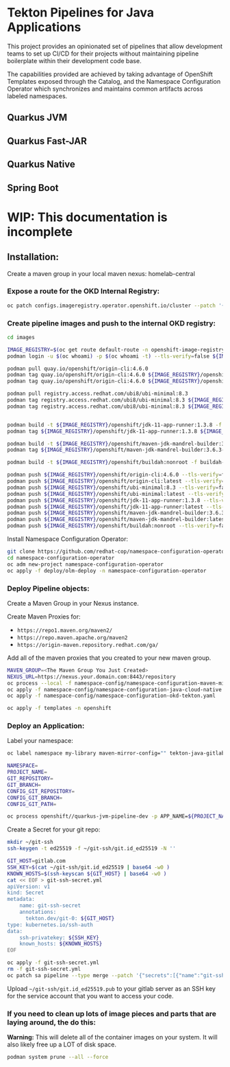 # Tekton Pipelines for Java Applications

This project provides an opinionated set of pipelines that allow development teams to set up CI/CD for their projects without maintaining pipeline boilerplate within their development code base.

The capabilities provided are achieved by taking advantage of OpenShift Templates exposed through the Catalog, and the Namespace Configuration Operator which synchronizes and maintains common artifacts across labeled namespaces.

## Quarkus JVM

## Quarkus Fast-JAR

## Quarkus Native

## Spring Boot

# WIP: This documentation is incomplete

## Installation:

Create a maven group in your local maven nexus: homelab-central

### Expose a route for the OKD Internal Registry:

```bash
oc patch configs.imageregistry.operator.openshift.io/cluster --patch '{"spec":{"defaultRoute":true}}' --type=merge
```

### Create pipeline images and push to the internal OKD registry:

```bash
cd images

IMAGE_REGISTRY=$(oc get route default-route -n openshift-image-registry --template='{{ .spec.host }}')
podman login -u $(oc whoami) -p $(oc whoami -t) --tls-verify=false ${IMAGE_REGISTRY}

podman pull quay.io/openshift/origin-cli:4.6.0
podman tag quay.io/openshift/origin-cli:4.6.0 ${IMAGE_REGISTRY}/openshift/origin-cli:4.6.0
podman tag quay.io/openshift/origin-cli:4.6.0 ${IMAGE_REGISTRY}/openshift/origin-cli:latest

podman pull registry.access.redhat.com/ubi8/ubi-minimal:8.3
podman tag registry.access.redhat.com/ubi8/ubi-minimal:8.3 ${IMAGE_REGISTRY}/openshift/ubi-minimal:8.3
podman tag registry.access.redhat.com/ubi8/ubi-minimal:8.3 ${IMAGE_REGISTRY}/openshift/ubi-minimal:latest


podman build -t ${IMAGE_REGISTRY}/openshift/jdk-11-app-runner:1.3.8 -f jdk-11-app-runner.Dockerfile .
podman tag ${IMAGE_REGISTRY}/openshift/jdk-11-app-runner:1.3.8 ${IMAGE_REGISTRY}/openshift/jdk-11-app-runner:latest

podman build -t ${IMAGE_REGISTRY}/openshift/maven-jdk-mandrel-builder:3.6.3-11-20.2 -f maven-jdk-mandrel-builder.Dockerfile .
podman tag ${IMAGE_REGISTRY}/openshift/maven-jdk-mandrel-builder:3.6.3-11-20.2 ${IMAGE_REGISTRY}/openshift/maven-jdk-mandrel-builder:latest

podman build -t ${IMAGE_REGISTRY}/openshift/buildah:nonroot -f buildah-nonroot.Dockerfile .

podman push ${IMAGE_REGISTRY}/openshift/origin-cli:4.6.0 --tls-verify=false
podman push ${IMAGE_REGISTRY}/openshift/origin-cli:latest --tls-verify=false
podman push ${IMAGE_REGISTRY}/openshift/ubi-minimal:8.3 --tls-verify=false
podman push ${IMAGE_REGISTRY}/openshift/ubi-minimal:latest --tls-verify=false
podman push ${IMAGE_REGISTRY}/openshift/jdk-11-app-runner:1.3.8 --tls-verify=false
podman push ${IMAGE_REGISTRY}/openshift/jdk-11-app-runner:latest --tls-verify=false
podman push ${IMAGE_REGISTRY}/openshift/maven-jdk-mandrel-builder:3.6.3-11-20.2 --tls-verify=false
podman push ${IMAGE_REGISTRY}/openshift/maven-jdk-mandrel-builder:latest --tls-verify=false
podman push ${IMAGE_REGISTRY}/openshift/buildah:nonroot --tls-verify=false

```

Install Namespace Configuration Operator:

```bash
git clone https://github.com/redhat-cop/namespace-configuration-operator.git
cd namespace-configuration-operator
oc adm new-project namespace-configuration-operator
oc apply -f deploy/olm-deploy -n namespace-configuration-operator
```

### Deploy Pipeline objects:

Create a Maven Group in your Nexus instance.

Create Maven Proxies for:

- `https://repo1.maven.org/maven2/`
- `https://repo.maven.apache.org/maven2`
- `https://origin-maven.repository.redhat.com/ga/`

Add all of the maven proxies that you created to your new maven group.

```bash
MAVEN_GROUP=<The Maven Group You Just Created>
NEXUS_URL=https://nexus.your.domain.com:8443/repository
oc process --local -f namespace-config/namespace-configuration-maven-mirror-template.yaml -p MVN_MIRROR_ID=${MAVEN_GROUP} -p MVN_MIRROR_NAME=${MAVEN_GROUP} -p MVN_MIRROR_URL=${NEXUS_URL}/${MAVEN_GROUP} | oc apply -f -
oc apply -f namespace-config/namespace-configuration-java-cloud-native.yaml
oc apply -f namespace-config/namespace-configuration-okd-tekton.yaml

oc apply -f templates -n openshift
```

### Deploy an Application:

Label your namespace:

```bash
oc label namespace my-library maven-mirror-config="" tekton-java-gitlab="" okd-tekton=""
```

```bash
NAMESPACE=
PROJECT_NAME=
GIT_REPOSITORY=
GIT_BRANCH=
CONFIG_GIT_REPOSITORY=
CONFIG_GIT_BRANCH=
CONFIG_GIT_PATH=

oc process openshift//quarkus-jvm-pipeline-dev -p APP_NAME=${PROJECT_NAME} -p GIT_REPOSITORY=${GIT_REPOSITORY} -p GIT_BRANCH=${GIT_BRANCH} | oc apply -n ${NAMESPACE} -f -
```

Create a Secret for your git repo:

```bash
mkdir ~/git-ssh
ssh-keygen -t ed25519 -f ~/git-ssh/git.id_ed25519 -N ''

GIT_HOST=gitlab.com
SSH_KEY=$(cat ~/git-ssh/git.id_ed25519 | base64 -w0 )
KNOWN_HOSTS=$(ssh-keyscan ${GIT_HOST} | base64 -w0 )
cat << EOF > git-ssh-secret.yml
apiVersion: v1
kind: Secret
metadata:
    name: git-ssh-secret
    annotations:
      tekton.dev/git-0: ${GIT_HOST}
type: kubernetes.io/ssh-auth
data:
    ssh-privatekey: ${SSH_KEY}
    known_hosts: ${KNOWN_HOSTS}
EOF

oc apply -f git-ssh-secret.yml
rm -f git-ssh-secret.yml
oc patch sa pipeline --type merge --patch '{"secrets":[{"name":"git-ssh-secret"}]}'
```

Upload `~/git-ssh/git.id_ed25519.pub` to your gitlab server as an SSH key for the service account that you want to access your code.
### If you need to clean up lots of image pieces and parts that are laying around, the do this:

__Warning:__ This will delete all of the container images on your system.  It will also likely free up a LOT of disk space.
```bash
podman system prune --all --force
```
